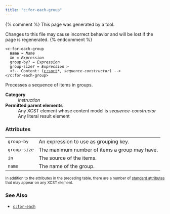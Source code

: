 ```yaml
---
title: "c:for-each-group"
---
```


{% comment %}
This page was generated by a tool.

Changes to this file may cause incorrect behavior and will be lost if
the page is regenerated.
{% endcomment %}

<div class="ref-element-syntax language-xml highlighter-rouge"><pre class="highlight"><code><span class="nt">&lt;c:for-each-group</span>
  <b>name</b> = <i>Name</i>
  <b>in</b> = <i title="Expression">Expression</i>
  <span>group-by</span>? = <i title="Expression">Expression</i>
  <span>group-size</span>? = <i title="Expression">Expression</i> &gt;
  &lt;!-- Content: (<span><a href="sort.html">c:sort</a>*</span>, <i>sequence-constructor</i>) --&gt;
<span class="nt">&lt;/c:for-each-group&gt;</span></code></pre></div>
<p>Processes a sequence of items in groups.</p>
<dl>
   <dt><b>Category</b></dt>
   <dd><i>instruction</i></dd>
   <dt><b>Permitted parent elements</b></dt>
   <dd>Any XCST element whose content model is <i>sequence-constructor</i></dd>
   <dd>Any literal result element</dd>
</dl>
<h3>Attributes</h3>
<div class="table-responsive">
   <table class="ref-attribs">
      <tr>
         <td><code>group-by</code></td>
         <td>An expression to use as grouping key.</td>
      </tr>
      <tr>
         <td><code>group-size</code></td>
         <td>The maximum number of items a group may have.</td>
      </tr>
      <tr>
         <td><code>in</code></td>
         <td>The source of the items.</td>
      </tr>
      <tr>
         <td><code>name</code></td>
         <td>The name of the group.</td>
      </tr>
   </table>
</div>
<p><small>
      In addition to the attributes in the preceding table, there are a number of <a href="../c/standard-attributes.html">standard attributes</a> that may appear on any XCST element.
      </small></p>
<h3>See Also</h3>
<ul>
   <li><a href="for-each.html"><code>c:for-each</code></a></li>
</ul>